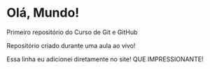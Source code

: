 # Olá, Mundo!
 Primeiro repositório do Curso de Git e GitHub

 Repositório criado durante uma aula ao vivo!

Essa linha eu adicionei diretamente no site! QUE IMPRESSIONANTE!
